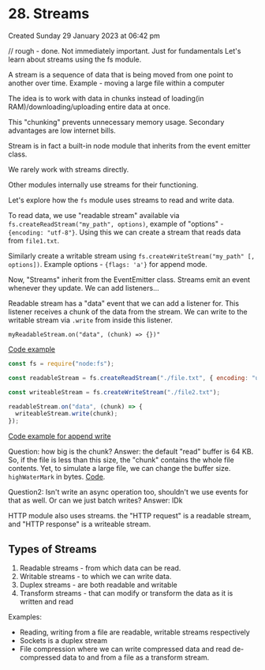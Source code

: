 # 28. Streams
Created Sunday 29 January 2023 at 06:42 pm

// rough - done. Not immediately important. Just for fundamentals
Let's learn about streams using the fs module.

A stream is a sequence of data that is being moved from one point to another over time.
Example - moving a large file within a computer

The idea is to work with data in chunks instead of loading(in RAM)/downloading/uploading entire data at once.

This "chunking" prevents unnecessary memory usage. Secondary advantages are low internet bills.


Stream is in fact a built-in node module that inherits from the event emitter class.

We rarely work with streams directly.

Other modules internally use streams for their functioning.

Let's explore how the `fs` module uses streams to read and write data.

To read data, we use "readable stream" available via `fs.createReadStream("my_path", options)`, example of "options" - `{encoding: "utf-8"}`. Using this we can create a stream that reads data from `file1.txt`.

Similarly create a writable stream using `fs.createWriteStream("my_path" [, options])`. Example options -  `{flags: 'a'}` for append mode.

Now, "Streams" inherit from the EventEmitter class. Streams emit an event whenever they update. We can  add listeners...

Readable stream has a "data" event that we can add a listener for. This listener receives a chunk of the data from the stream. We can write to the writable stream via `.write` from inside this listener.

`myReadableStream.on("data", (chunk) => {})"`

[Code example](https://github.com/exemplar-codes/codevolution-nodejs/commit/d6bb66feef879d5e35f718d3984ef065be0b5c9e)
```js
const fs = require("node:fs");

const readableStream = fs.createReadStream("./file.txt", { encoding: "utf-8" });

const writeableStream = fs.createWriteStream("./file2.txt");

readableStream.on("data", (chunk) => {
  writeableStream.write(chunk);
});
```

[Code example for append write](https://github.com/exemplar-codes/codevolution-nodejs/commit/5d4efacf6849affdbf20a5f4aeb0c0be4d6fcdf8)

Question: how big is the chunk?
Answer: the default "read" buffer is 64 KB. So, if the file is less than this size, the "chunk" contains the whole file contents. Yet, to simulate a large file, we can change the buffer size. `highWaterMark` in bytes. [Code](https://github.com/exemplar-codes/codevolution-nodejs/commit/b7bed560a8a27b38e95d9c9d30be5bd363e925e3).

Question2: Isn't write an async operation too, shouldn't we use events for that as well. Or can we just batch writes?
Answer: IDk


HTTP module also uses streams. the "HTTP request" is a readable stream, and "HTTP response" is a writeable  stream.

## Types of Streams
1. Readable streams - from which data can be read.
2. Writable streams - to which we can write data.
3. Duplex streams - are both readable and writable
4. Transform streams - that can modify or transform the data as it is written and read

Examples:
- Reading, writing from a file are readable, writable streams respectively 
- Sockets is a duplex stream
- File compression where we can write compressed data and read de-compressed data to and from a file as a transform stream.